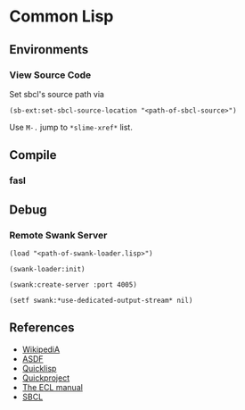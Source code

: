 # Common Lisp

## Environments

### View Source Code
Set sbcl's source path via
```common-lisp
(sb-ext:set-sbcl-source-location "<path-of-sbcl-source>")
```
Use ```M-.``` jump to ```*slime-xref*``` list.

## Compile

### fasl



## Debug

### Remote Swank Server
```common-lisp
(load "<path-of-swank-loader.lisp>")

(swank-loader:init)

(swank:create-server :port 4005)

(setf swank:*use-dedicated-output-stream* nil)

```


## References
* [WikipediA](https://en.wikipedia.org/wiki/Common_Lisp)
* [ASDF](https://www.common-lisp.net/project/asdf/)
* [Quicklisp](https://www.quicklisp.org/beta/)
* [Quickproject](https://www.xach.com/lisp/quickproject/)
* [The ECL manual](https://common-lisp.net/project/ecl/static/manual/)
* [SBCL](http://sbcl.org)


